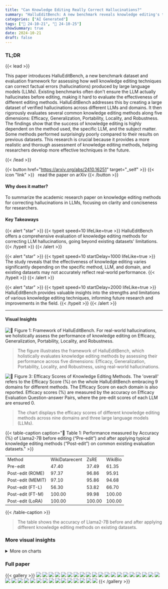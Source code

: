 ```yaml
---
title: "Can Knowledge Editing Really Correct Hallucinations?"
summary: "HalluEditBench: A new benchmark reveals knowledge editing's true potential in fixing LLM hallucinations, highlighting strengths and limitations across various methods."
categories: ["AI Generated"]
tags: ["🔖 24-10-21", "🤗 24-10-25"]
showSummary: true
date: 2024-10-21
draft: false
---
```


### TL;DR


{{< lead >}}

This paper introduces HalluEditBench, a new benchmark dataset and evaluation framework for assessing how well knowledge editing techniques can correct factual errors (hallucinations) produced by large language models (LLMs).  Existing benchmarks often don't ensure the LLM actually hallucinates before editing, making it hard to evaluate the effectiveness of different editing methods.  HalluEditBench addresses this by creating a large dataset of verified hallucinations across different LLMs and domains. It then rigorously evaluates several common knowledge editing methods along five dimensions: Efficacy, Generalization, Portability, Locality, and Robustness.  The findings show that the success of knowledge editing is highly dependent on the method used, the specific LLM, and the subject matter.  Some methods performed surprisingly poorly compared to their results on previous datasets.  This research is crucial because it provides a more realistic and thorough assessment of knowledge editing methods, helping researchers develop more effective techniques in the future.

{{< /lead >}}


{{< button href="https://arxiv.org/abs/2410.16251" target="_self" >}}
{{< icon "link" >}} &nbsp; read the paper on arXiv
{{< /button >}}

#### Why does it matter?
To summarize the academic research paper on knowledge editing methods for correcting hallucinations in LLMs, focusing on clarity and conciseness for researchers.
#### Key Takeaways

{{< alert "star" >}}
{{< typeit speed=10 lifeLike=true >}} HalluEditBench offers a comprehensive evaluation of knowledge editing methods for correcting LLM hallucinations, going beyond existing datasets' limitations. {{< /typeit >}}
{{< /alert >}}

{{< alert "star" >}}
{{< typeit speed=10 startDelay=1000 lifeLike=true >}} The study reveals that the effectiveness of knowledge editing varies significantly depending on the specific method, LLM, and domain, and existing datasets may not accurately reflect real-world performance. {{< /typeit >}}
{{< /alert >}}

{{< alert "star" >}}
{{< typeit speed=10 startDelay=2000 lifeLike=true >}} HalluEditBench provides valuable insights into the strengths and limitations of various knowledge editing techniques, informing future research and improvements in the field. {{< /typeit >}}
{{< /alert >}}

------
#### Visual Insights



![](figures/figures_2_0.png "🔼 Figure 1: Framework of HalluEditBench. For real-world hallucinations, we holistically assess the performance of knowledge editing on Efficacy, Generalization, Portability, Locality, and Robustness.")

> The figure illustrates the framework of HalluEditBench, which holistically evaluates knowledge editing methods by assessing their performance across five dimensions: Efficacy, Generalization, Portability, Locality, and Robustness, using real-world hallucinations.





![](charts/charts_5_0.png "🔼 Figure 3: Efficacy Scores of Knowledge Editing Methods. The 'overall' refers to the Efficacy Score (%) on the whole HalluEditBench embracing 9 domains for different methods. The Efficacy Score on each domain is also reported. Efficacy scores (%) are measured by the accuracy on Efficacy Evaluation Question-answer Pairs, where the pre-edit scores of each LLM are ensured 0.")

> The chart displays the efficacy scores of different knowledge editing methods across nine domains and three large language models (LLMs).





{{< table-caption caption="🔽 Table 1: Performance measured by Accuracy (%) of Llama2-7B before editing (“Pre-edit”) and after applying typical knowledge editing methods (“Post-edit”) on common existing evaluation datasets." >}}
<br><table id='10' style='font-size:14px'><tr><td>Method</td><td>WikiDatarecent</td><td>ZsRE</td><td>WikiBio</td></tr><tr><td>Pre-edit</td><td>47.40</td><td>37.49</td><td>61.35</td></tr><tr><td>Post-edit (ROME)</td><td>97.37</td><td>96.86</td><td>95.91</td></tr><tr><td>Post-edit (MEMIT)</td><td>97.10</td><td>95.86</td><td>94.68</td></tr><tr><td>Post-edit (FT-L)</td><td>56.30</td><td>53.82</td><td>66.70</td></tr><tr><td>Post-edit (FT-M)</td><td>100.00</td><td>99.98</td><td>100.00</td></tr><tr><td>Post-edit (LoRA)</td><td>100.00</td><td>100.00</td><td>100.00</td></tr></table>{{< /table-caption >}}

> The table shows the accuracy of Llama2-7B before and after applying different knowledge editing methods on existing datasets.



### More visual insights



<details>
<summary>More on charts
</summary>


![](charts/charts_6_0.png "🔼 Figure 4: Generalization Scores of Knowledge Editing Methods. Generalization Scores (%) are measured by accuracy on five types of Generalization Evaluation Questions including Rephrased Questions ('rephrase'), Yes-or-No Questions with Yes or No as answers ('yes' or 'no'), Multi-Choice Questions (“mc”), Reversed Questions (“reversed”). The “average” refers to averaged scores over five question types. The figure only shows the overall Generalization Scores for each type on the whole HalluEditBench. Generalization Scores for each domain are given in Appendix D.1.")

> The chart displays the Generalization Scores of different knowledge editing methods across five question types for three LLMs.


![](charts/charts_7_0.png "🔼 Figure 13: Portability Scores of Knowledge Editing Methods on 3 LLMs and 3 Domains. Portability Scores (%) are measured by the accuracy on Portability Evaluation Questions, which are Efficacy Evaluation Questions when with N hops. The Portability Evaluation Questions are the same as Efficacy Evaluation Questions when N is 1. The domains include “business”, “entertainment")

> The chart displays the Portability scores of different knowledge editing methods across three LLMs (Llama2-7B, Llama3-8B, Mistral-v0.3-7B) and three domains (business, entertainment, event) with varying hop distances.


![](charts/charts_8_0.png "🔼 Figure 3: Efficacy Scores of Knowledge Editing Methods. The 'overall' refers to the Efficacy Score (%) on the whole HalluEditBench embracing 9 domains for different methods. The Efficacy Score on each domain is also reported. Efficacy scores (%) are measured by the accuracy on Efficacy Evaluation Question-answer Pairs, where the pre-edit scores of each LLM are ensured 0.")

> The chart displays the efficacy scores of various knowledge editing methods across different domains and LLMs in correcting real-world hallucinations.


![](charts/charts_9_0.png "🔼 Figure 17: Robustness Scores of Knowledge Editing Methods on 3 LLMs and 3 Domains. Robustness Scores are calculated by the accuracy on Robustness Evaluation Questions with M turns (M = 1 ~ 10). We regard Efficacy Scores as the Robustness Scores when M is 0. The domains include 'geography', 'health', and 'technology'.")

> The chart displays the robustness scores of seven knowledge editing methods across three large language models (LLMs) and three domains, showing the accuracy of the methods against distractions in prompts over ten turns.


![](charts/charts_22_0.png "🔼 Figure 4: Generalization Scores of Knowledge Editing Methods. Generalization Scores (%) are measured by accuracy on five types of Generalization Evaluation Questions including Rephrased Questions ('rephrase'), Yes-or-No Questions with Yes or No as answers ('yes' or 'no'), Multi-Choice Questions (“mc”), Reversed Questions (“reversed”). The “average” refers to averaged scores over five question types. The figure only shows the overall Generalization Scores for each type on the whole HalluEditBench. Generalization Scores for each domain are given in Appendix D.1.")

> The chart displays the Generalization scores of different knowledge editing methods across various question types for three different LLMs.


![](charts/charts_23_0.png "🔼 Figure 4: Generalization Scores of Knowledge Editing Methods. Generalization Scores (%) are measured by accuracy on five types of Generalization Evaluation Questions including Rephrased Questions ('rephrase'), Yes-or-No Questions with Yes or No as answers ('yes' or 'no'), Multi-Choice Questions (“mc”), Reversed Questions (“reversed”). The “average” refers to averaged scores over five question types. The figure only shows the overall Generalization Scores for each type on the whole HalluEditBench. Generalization Scores for each domain are given in Appendix D.1.")

> The chart displays the Generalization Scores of different knowledge editing methods across five question types for three LLMs on the HalluEditBench dataset.


![](charts/charts_23_1.png "🔼 Figure 4: Generalization Scores of Knowledge Editing Methods. Generalization Scores (%) are measured by accuracy on five types of Generalization Evaluation Questions including Rephrased Questions ('rephrase'), Yes-or-No Questions with Yes or No as answers ('yes' or 'no'), Multi-Choice Questions (“mc”), Reversed Questions (“reversed”). The “average” refers to averaged scores over five question types. The figure only shows the overall Generalization Scores for each type on the whole HalluEditBench. Generalization Scores for each domain are given in Appendix D.1.")

> The chart displays the Generalization Scores of various knowledge editing methods across five question types for three different LLMs.


![](charts/charts_23_2.png "🔼 Figure 10: Generalization Scores of Knowledge Editing Methods on 3 LLMs and 2 Domains. Generalization Scores (%) are measured by the accuracy on five types of Generalization Evaluation Question-answer Pairs including Rephrased Questions (“rephrase”), two types of Yes-or-No Questions with Yes or No as answers (“yes” or “no”), Multi-Choice Questions (“mc”), Reversed Questions (“reversed”). The “average” refers to the averaged scores over five types of questions. The domains include “entertainment” and “event”.")

> The chart displays the Generalization Scores of different knowledge editing methods across three LLMs (Llama2-7B, Llama3-8B, Mistral-v0.3-7B) for two domains (entertainment and event), showing the accuracy of each method on various question types.


![](charts/charts_23_3.png "🔼 Figure 4: Generalization Scores of Knowledge Editing Methods. Generalization Scores (%) are measured by accuracy on five types of Generalization Evaluation Questions including Rephrased Questions ('rephrase'), Yes-or-No Questions with Yes or No as answers ('yes' or 'no'), Multi-Choice Questions (“mc”), Reversed Questions (“reversed”). The “average” refers to averaged scores over five question types. The figure only shows the overall Generalization Scores for each type on the whole HalluEditBench. Generalization Scores for each domain are given in Appendix D.1.")

> The chart displays the generalization scores of various knowledge editing methods across five different question types, showing their ability to generalize to different question phrasings.


![](charts/charts_23_4.png "🔼 Figure 10: Generalization Scores of Knowledge Editing Methods on 3 LLMs and 2 Domains. Generalization Scores (%) are measured by the accuracy on five types of Generalization Evaluation Question-answer Pairs including Rephrased Questions (“rephrase”), two types of Yes-or-No Questions with Yes or No as answers (“yes” or “no”), Multi-Choice Questions (“mc”), Reversed Questions (“reversed”). The “average” refers to the averaged scores over five types of questions. The domains include “entertainment” and “event”.")

> The chart displays the Generalization Scores of different knowledge editing methods across three LLMs (Llama2-7B, Llama3-8B, Mistral-v0.3-7B) and two domains (entertainment, event).


![](charts/charts_24_0.png "🔼 Figure 10: Generalization Scores of Knowledge Editing Methods on 3 LLMs and 2 Domains. Generalization Scores (%) are measured by the accuracy on five types of Generalization Evaluation Question-answer Pairs including Rephrased Questions (“rephrase”), two types of Yes-or-No Questions with Yes or No as answers (“yes” or “no”), Multi-Choice Questions (“mc”), Reversed Questions (“reversed”). The “average” refers to the averaged scores over five types of questions. The domains include “entertainment” and “event”.")

> The chart displays the Generalization scores for different knowledge editing methods across three LLMs (Llama2-7B, Llama3-8B, Mistral-v0.3-7B) and two domains (entertainment, event) using five different question types.


![](charts/charts_25_0.png "🔼 Figure 12: Generalization Scores of Knowledge Editing Methods on 3 LLMs and 2 Domains. Generalization Scores (%) are measured by the accuracy on five types of Generalization Evaluation Question-answer Pairs including Rephrased Questions (“rephrase”), two types of Yes-or-No Questions with Yes or No as answers (“yes” or “no”), Multi-Choice Questions (“mc”), Reversed Questions (“reversed”). The “average” refers to the averaged scores over five types of questions. The domain is “technology”.")

> The chart displays the Generalization Scores of different knowledge editing methods across three LLMs (Llama2-7B, Llama3-8B, Mistral-v0.3-7B) and two domains (geography and health) based on five types of evaluation questions.


![](charts/charts_26_0.png "🔼 Figure 12: Generalization Scores of Knowledge Editing Methods on 3 LLMs and 2 Domains. Generalization Scores (%) are measured by the accuracy on five types of Generalization Evaluation Question-answer Pairs including Rephrased Questions (“rephrase”), two types of Yes-or-No Questions with Yes or No as answers (“yes” or “no”), Multi-Choice Questions (“mc”), Reversed Questions (“reversed”). The “average” refers to the averaged scores over five types of questions. The domain is “technology”.")

> The chart displays the Generalization Scores of different knowledge editing methods across three LLMs (Llama2-7B, Llama3-8B, Mistral-v0.3-7B) for the 'technology' domain, broken down by five question types.


![](charts/charts_27_0.png "🔼 Figure 13: Portability Scores of Knowledge Editing Methods on 3 LLMs and 3 Domains. Portability Scores (%) are measured by the accuracy on Portability Evaluation Questions, which are Efficacy Evaluation Questions when with N hops. The Portability Evaluation Questions are the same as Efficacy Evaluation Questions when N is 1. The domains include “business”, “entertainment")

> The chart displays the portability scores of various knowledge editing methods across three large language models (LLMs) and three domains, showing the accuracy of the methods on multi-hop questions.


![](charts/charts_28_0.png "🔼 Figure 13: Portability Scores of Knowledge Editing Methods on 3 LLMs and 3 Domains. Portability Scores (%) are measured by the accuracy on Portability Evaluation Questions, which are Efficacy Evaluation Questions when with N hops. The Portability Evaluation Questions are the same as Efficacy Evaluation Questions when N is 1. The domains include “business”, “entertainment”, and “event”.")

> The chart displays the portability scores of different knowledge editing methods across three LLMs and three domains, illustrating their ability to reason across multiple hops of knowledge.


![](charts/charts_29_0.png "🔼 Figure 15: Portability Scores of Knowledge Editing Methods on 3 LLMs and 3 Domains. Portability Scores (%) are measured by the accuracy on Portability Evaluation Questions, which are Efficacy Evaluation Questions when with N hops. The Portability Evaluation Questions are the same as Efficacy Evaluation Questions when N is 1. The domain is “art”.")

> The chart displays the portability scores of different knowledge editing methods across various hop distances for Llama2-7B, Llama3-8B, and Mistral-v0.3-7B on the art domain.


![](charts/charts_29_1.png "🔼 Figure 5: Portability Scores of Knowledge Editing Methods. Portability Scores (%) are measured by the accuracy on Portability Evaluation Questions, which are Efficacy Evaluation Questions with N hops (N = 1 ~ 6). The Portability Evaluation Questions are the same as Efficacy Evaluation Questions when N is 1. The results for more domains are given in Appendix D.2. The “overall” refers to the Portability Score (%) on the whole HalluEditBench embracing 9 domains.")

> The chart displays the portability scores of various knowledge editing methods across different hop distances (1-6) for Llama3-8B on the 'art' domain, illustrating the ability of these methods to reason about edited knowledge in downstream tasks.


![](charts/charts_29_2.png "🔼 Figure 15: Portability Scores of Knowledge Editing Methods on 3 LLMs and 3 Domains. Portability Scores (%) are measured by the accuracy on Portability Evaluation Questions, which are Efficacy Evaluation Questions when with N hops. The Portability Evaluation Questions are the same as Efficacy Evaluation Questions when N is 1. The domain is “art”.")

> The chart displays the portability scores of various knowledge editing methods across different hop distances (1-6) for the Mistral-v0.3-7B model on the ‘art’ domain.


![](charts/charts_30_0.png "🔼 Figure 17: Robustness Scores of Knowledge Editing Methods on 3 LLMs and 3 Domains. Robustness Scores are calculated by the accuracy on Robustness Evaluation Questions with M turns (M = 1 ~ 10). We regard Efficacy Scores as the Robustness Scores when M is 0. The domains include “geography”, “health”, and “technology”.")

> The chart displays the robustness scores of seven knowledge editing methods across three large language models (LLMs) and three domains, showing the persistence of edited knowledge under various levels of distraction.


![](charts/charts_31_0.png "🔼 Figure 3: Efficacy Scores of Knowledge Editing Methods. The 'overall' refers to the Efficacy Score (%) on the whole HalluEditBench embracing 9 domains for different methods. The Efficacy Score on each domain is also reported. Efficacy scores (%) are measured by the accuracy on Efficacy Evaluation Question-answer Pairs, where the pre-edit scores of each LLM are ensured 0.")

> The chart displays the efficacy scores of various knowledge editing methods across different domains and LLMs, showing their effectiveness in correcting hallucinations.


![](charts/charts_32_0.png "🔼 Figure 17: Robustness Scores of Knowledge Editing Methods on 3 LLMs and 3 Domains. Robustness Scores are calculated by the accuracy on Robustness Evaluation Questions with M turns (M = 1 ~ 10). We regard Efficacy Scores as the Robustness Scores when M is 0. The domains include 'geography', 'health', and 'technology'.")

> The chart displays the robustness scores of various knowledge editing methods across three different LLMs and three domains, showing the percentage of times the LLMs maintained the corrected answers even after being prompted with distracting questions.


![](charts/charts_32_1.png "🔼 Figure 17: Robustness Scores of Knowledge Editing Methods on 3 LLMs and 3 Domains. Robustness Scores are calculated by the accuracy on Robustness Evaluation Questions with M turns (M = 1 ~ 10). We regard Efficacy Scores as the Robustness Scores when M is 0. The domains include 'geography', 'health', and 'technology'.")

> The chart displays the robustness scores of different knowledge editing methods across three LLMs and three domains, showing the percentage of 'yes' responses over ten turns of robustness evaluation questions.


![](charts/charts_32_2.png "🔼 Figure 17: Robustness Scores of Knowledge Editing Methods on 3 LLMs and 3 Domains. Robustness Scores are calculated by the accuracy on Robustness Evaluation Questions with M turns (M = 1 ~ 10). We regard Efficacy Scores as the Robustness Scores when M is 0. The domains include 'geography', 'health', and 'technology'.")

> The chart displays the robustness scores of different knowledge editing methods across three LLMs (Llama2-7B, Llama3-8B, Mistral-v0.3-7B) and three domains (geography, health, technology) over ten turns.


</details>



### Full paper

{{< gallery >}}
<img src="paper_images/1.png" class="grid-w50 md:grid-w33 xl:grid-w25" />
<img src="paper_images/2.png" class="grid-w50 md:grid-w33 xl:grid-w25" />
<img src="paper_images/3.png" class="grid-w50 md:grid-w33 xl:grid-w25" />
<img src="paper_images/4.png" class="grid-w50 md:grid-w33 xl:grid-w25" />
<img src="paper_images/5.png" class="grid-w50 md:grid-w33 xl:grid-w25" />
<img src="paper_images/6.png" class="grid-w50 md:grid-w33 xl:grid-w25" />
<img src="paper_images/7.png" class="grid-w50 md:grid-w33 xl:grid-w25" />
<img src="paper_images/8.png" class="grid-w50 md:grid-w33 xl:grid-w25" />
<img src="paper_images/9.png" class="grid-w50 md:grid-w33 xl:grid-w25" />
<img src="paper_images/10.png" class="grid-w50 md:grid-w33 xl:grid-w25" />
<img src="paper_images/11.png" class="grid-w50 md:grid-w33 xl:grid-w25" />
<img src="paper_images/12.png" class="grid-w50 md:grid-w33 xl:grid-w25" />
<img src="paper_images/13.png" class="grid-w50 md:grid-w33 xl:grid-w25" />
<img src="paper_images/14.png" class="grid-w50 md:grid-w33 xl:grid-w25" />
<img src="paper_images/15.png" class="grid-w50 md:grid-w33 xl:grid-w25" />
<img src="paper_images/16.png" class="grid-w50 md:grid-w33 xl:grid-w25" />
<img src="paper_images/17.png" class="grid-w50 md:grid-w33 xl:grid-w25" />
<img src="paper_images/18.png" class="grid-w50 md:grid-w33 xl:grid-w25" />
<img src="paper_images/19.png" class="grid-w50 md:grid-w33 xl:grid-w25" />
<img src="paper_images/20.png" class="grid-w50 md:grid-w33 xl:grid-w25" />
<img src="paper_images/21.png" class="grid-w50 md:grid-w33 xl:grid-w25" />
<img src="paper_images/22.png" class="grid-w50 md:grid-w33 xl:grid-w25" />
<img src="paper_images/23.png" class="grid-w50 md:grid-w33 xl:grid-w25" />
<img src="paper_images/24.png" class="grid-w50 md:grid-w33 xl:grid-w25" />
<img src="paper_images/25.png" class="grid-w50 md:grid-w33 xl:grid-w25" />
<img src="paper_images/26.png" class="grid-w50 md:grid-w33 xl:grid-w25" />
<img src="paper_images/27.png" class="grid-w50 md:grid-w33 xl:grid-w25" />
<img src="paper_images/28.png" class="grid-w50 md:grid-w33 xl:grid-w25" />
<img src="paper_images/29.png" class="grid-w50 md:grid-w33 xl:grid-w25" />
<img src="paper_images/30.png" class="grid-w50 md:grid-w33 xl:grid-w25" />
<img src="paper_images/31.png" class="grid-w50 md:grid-w33 xl:grid-w25" />
<img src="paper_images/32.png" class="grid-w50 md:grid-w33 xl:grid-w25" />
<img src="paper_images/33.png" class="grid-w50 md:grid-w33 xl:grid-w25" />
<img src="paper_images/34.png" class="grid-w50 md:grid-w33 xl:grid-w25" />
<img src="paper_images/35.png" class="grid-w50 md:grid-w33 xl:grid-w25" />
{{< /gallery >}}